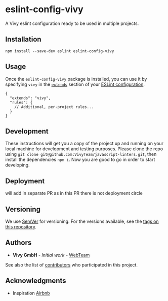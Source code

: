 # eslint-config-vivy

A Vivy eslint configuration ready to be used in multiple projects.

## Installation

```
npm install --save-dev eslint eslint-config-vivy
```

## Usage

Once the `eslint-config-vivy` package is installed, you can use it by specifying `vivy` in the [`extends`](http://eslint.org/docs/user-guide/configuring#extending-configuration-files) section of your [ESLint configuration](http://eslint.org/docs/user-guide/configuring).

```
{
  "extends": "vivy",
  "rules": {
    // Additional, per-project rules...
  }
}
```

## Development

These instructions will get you a copy of the project up and running on your local machine for development and testing purposes. 
Please clone the repo using `git clone git@github.com:VivyTeam/javascript-linters.git`, then install the dependencies `npm i`. 
Now you are good to go in order to start developing.

## Deployment

will add in separate PR as in this PR there is not deployment circle

## Versioning

We use [SemVer](http://semver.org/) for versioning. For the versions available, see the [tags on this repository](https://github.com/VivyTeam/javascript-linters/releases). 

## Authors

* **Vivy GmbH** - *Initial work* - [WebTeam](https://github.com/orgs/VivyTeam/teams/web) 

See also the list of [contributors](https://github.com/your/project/contributors) who participated in this project.

## Acknowledgments

* Inspiration [Airbnb](https://github.com/airbnb/javascript)
